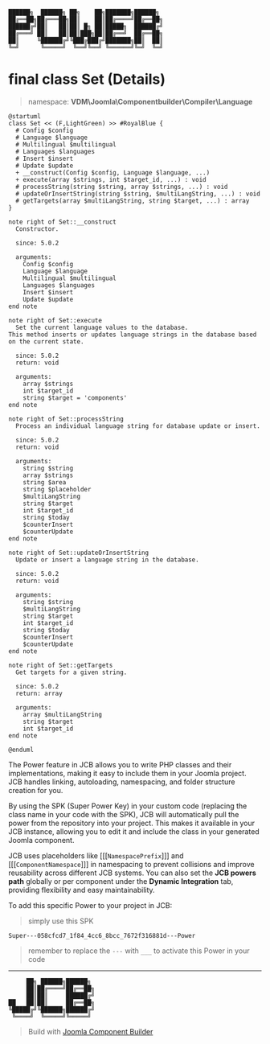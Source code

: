```
██████╗  ██████╗ ██╗    ██╗███████╗██████╗
██╔══██╗██╔═══██╗██║    ██║██╔════╝██╔══██╗
██████╔╝██║   ██║██║ █╗ ██║█████╗  ██████╔╝
██╔═══╝ ██║   ██║██║███╗██║██╔══╝  ██╔══██╗
██║     ╚██████╔╝╚███╔███╔╝███████╗██║  ██║
╚═╝      ╚═════╝  ╚══╝╚══╝ ╚══════╝╚═╝  ╚═╝
```
# final class Set (Details)
> namespace: **VDM\Joomla\Componentbuilder\Compiler\Language**

```uml
@startuml
class Set << (F,LightGreen) >> #RoyalBlue {
  # Config $config
  # Language $language
  # Multilingual $multilingual
  # Languages $languages
  # Insert $insert
  # Update $update
  + __construct(Config $config, Language $language, ...)
  + execute(array $strings, int $target_id, ...) : void
  # processString(string $string, array $strings, ...) : void
  # updateOrInsertString(string $string, $multiLangString, ...) : void
  # getTargets(array $multiLangString, string $target, ...) : array
}

note right of Set::__construct
  Constructor.

  since: 5.0.2
  
  arguments:
    Config $config
    Language $language
    Multilingual $multilingual
    Languages $languages
    Insert $insert
    Update $update
end note

note right of Set::execute
  Set the current language values to the database.
This method inserts or updates language strings in the database based on the current state.

  since: 5.0.2
  return: void
  
  arguments:
    array $strings
    int $target_id
    string $target = 'components'
end note

note right of Set::processString
  Process an individual language string for database update or insert.

  since: 5.0.2
  return: void
  
  arguments:
    string $string
    array $strings
    string $area
    string $placeholder
    $multiLangString
    string $target
    int $target_id
    string $today
    $counterInsert
    $counterUpdate
end note

note right of Set::updateOrInsertString
  Update or insert a language string in the database.

  since: 5.0.2
  return: void
  
  arguments:
    string $string
    $multiLangString
    string $target
    int $target_id
    string $today
    $counterInsert
    $counterUpdate
end note

note right of Set::getTargets
  Get targets for a given string.

  since: 5.0.2
  return: array
  
  arguments:
    array $multiLangString
    string $target
    int $target_id
end note
 
@enduml
```

The Power feature in JCB allows you to write PHP classes and their implementations, making it easy to include them in your Joomla project. JCB handles linking, autoloading, namespacing, and folder structure creation for you.

By using the SPK (Super Power Key) in your custom code (replacing the class name in your code with the SPK), JCB will automatically pull the power from the repository into your project. This makes it available in your JCB instance, allowing you to edit it and include the class in your generated Joomla component.

JCB uses placeholders like [[[`NamespacePrefix`]]] and [[[`ComponentNamespace`]]] in namespacing to prevent collisions and improve reusability across different JCB systems. You can also set the **JCB powers path** globally or per component under the **Dynamic Integration** tab, providing flexibility and easy maintainability.

To add this specific Power to your project in JCB:

> simply use this SPK
```
Super---058cfcd7_1f84_4cc6_8bcc_7672f316881d---Power
```
> remember to replace the `---` with `___` to activate this Power in your code

---
```
     ██╗ ██████╗██████╗
     ██║██╔════╝██╔══██╗
     ██║██║     ██████╔╝
██   ██║██║     ██╔══██╗
╚█████╔╝╚██████╗██████╔╝
 ╚════╝  ╚═════╝╚═════╝
```
> Build with [Joomla Component Builder](https://git.vdm.dev/joomla/Component-Builder)

